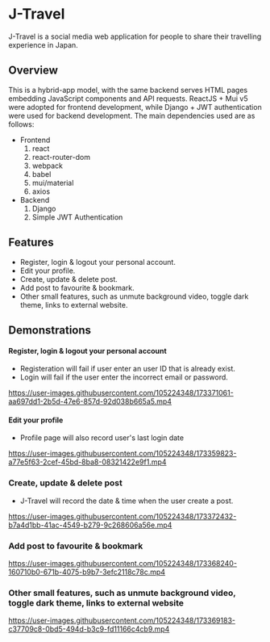 # J-Travel
J-Travel is a social media web application for people to share their travelling experience in Japan.

## Overview
This is a hybrid-app model, with the same backend serves HTML pages embedding JavaScript components and API requests. ReactJS + Mui v5 were adopted for frontend development, while Django + JWT authentication were used for backend development. The main dependencies used are as follows:
* Frontend
  1. react
  2. react-router-dom
  3. webpack
  4. babel
  5. mui/material
  6. axios
* Backend
  1. Django
  2. Simple JWT Authentication

## Features
* Register, login & logout your personal account.
* Edit your profile.
* Create, update & delete post.
* Add post to favourite & bookmark.
* Other small features, such as unmute background video, toggle dark theme, links to external website.

## Demonstrations
#### Register, login & logout your personal account
* Registeration will fail if user enter an user ID that is already exist.
* Login will fail if the user enter the incorrect email or password.

https://user-images.githubusercontent.com/105224348/173371061-aa697dd1-2b5d-47e6-857d-92d038b665a5.mp4

#### Edit your profile
* Profile page will also record user's last login date

https://user-images.githubusercontent.com/105224348/173359823-a77e5f63-2cef-45bd-8ba8-08321422e9f1.mp4

### Create, update & delete post
* J-Travel will record the date & time when the user create a post.

https://user-images.githubusercontent.com/105224348/173372432-b7a4d1bb-41ac-4549-b279-9c268606a56e.mp4

### Add post to favourite & bookmark

https://user-images.githubusercontent.com/105224348/173368240-160710b0-671b-4075-b9b7-3efc2118c78c.mp4

### Other small features, such as unmute background video, toggle dark theme, links to external website

https://user-images.githubusercontent.com/105224348/173369183-c37709c8-0bd5-494d-b3c9-fd11166c4cb9.mp4
